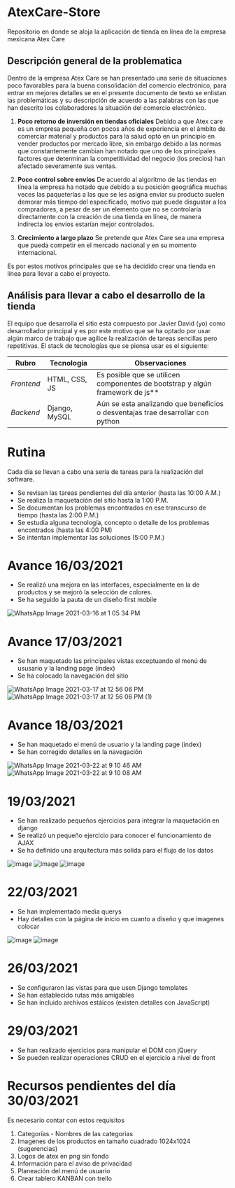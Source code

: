 # AtexCare-Store
Repositorio en donde se aloja la aplicación de tienda en línea de la empresa mexicana Atex Care
## Descripción general de la problematica
Dentro de la empresa Atex Care se han presentado una serie de situaciones poco favorables para la buena consolidación del comercio electrónico, para entrar en mejores detalles se
en el presente documento de texto se enlistan las problemáticas y su descripción de acuerdo a las palabras con las que han descrito los colaboradores la situación del comercio
electrónico.
1. **Poco retorno de inversión en tiendas oficiales**
Debido a que Atex care es un empresa pequeña con pocos años de experiencia en el ámbito de comerciar material y productos para la salud optó en un principio en vender productos
por mercado libre, sin embargo debido a las normas que constantemente cambian han notado que uno de los principales factores que determinan la competitividad del negocio (los precios) han afectado severamente sus ventas.

2. **Poco control sobre envíos**
De acuerdo al algoritmo de las tiendas en línea la empresa ha notado que debido a su posición geográfica muchas veces las paqueterías a las que se les asigna enviar su producto suelen demorar más tiempo del especificado, motivo que puede disgustar a los compradores, a pesar de ser un elemento que no se controlaría directamente con la creación de una tienda en línea, de manera indirecta los envíos estarían mejor controlados.

3. **Crecimiento a largo plazo**
Se pretende que Atex Care sea una empresa que pueda competir en el mercado nacional y en su momento internacional.

Es por estos motivos principales que se ha decidido crear una tienda en línea para llevar a cabo el proyecto.

## Análisis para llevar a cabo el desarrollo de la tienda
El equipo que desarrolla el sitio esta compuesto por Javier David (yo) como desarrollador principal y es por este motivo que se ha optado por usar algún marco de trabajo que agilice la realización de tareas sencillas pero repetitivas. El stack de tecnologías que se piensa usar es el siguiente:

 Rubro | Tecnología | Observaciones
--- | --- | ---
*Frontend* | HTML, CSS, JS | Es posible que se utilicen componentes de bootstrap y algún framework de js**
*Backend* | Django, MySQL | Aún se esta analizando que beneficios o desventajas trae desarrollar con python

# Rutina
Cada día se llevan a cabo una seria de tareas para la realización del software.
+ Se revisan las tareas pendientes del día anterior (hasta las 10:00 A.M.)
+ Se realiza la maquetación del sitio hasta la 1:00 P.M.
+ Se documentan los problemas encontrados en ese transcurso de tiempo (hasta las 2:00 P.M.)
+ Se estudia alguna tecnología, concepto o detalle de los problemas encontrados (hasta las 4:00 PM)
+ Se intentan implementar las soluciones (5:00 P.M.)

# Avance 16/03/2021
+ Se realizó una mejora en las interfaces, especialmente en la de productos y se mejoró la selección de colores.
+ Se ha seguido la pauta de un diseño first mobile

![WhatsApp Image 2021-03-16 at 1 05 34 PM](https://user-images.githubusercontent.com/60485485/111372132-dcd69e80-865f-11eb-8c5f-16cb43caf3f1.jpeg)

# Avance 17/03/2021
+ Se han maquetado las principales vistas exceptuando el menú de ususario y la landing page (index)
+ Se ha colocado la navegación del sitio

![WhatsApp Image 2021-03-17 at 12 56 06 PM](https://user-images.githubusercontent.com/60485485/111522782-3900f780-8720-11eb-90c0-0756d2df7779.jpeg)
![WhatsApp Image 2021-03-17 at 12 56 06 PM (1)](https://user-images.githubusercontent.com/60485485/111522786-3a322480-8720-11eb-987c-d936645e9bc6.jpeg)


# Avance 18/03/2021
+ Se han maquetado el menú de usuario y la landing page (index)
+ Se han corregido detalles en la navegación

![WhatsApp Image 2021-03-22 at 9 10 46 AM](https://user-images.githubusercontent.com/60485485/112012173-974a2380-8aee-11eb-8798-b49fedf3103c.jpeg)
![WhatsApp Image 2021-03-22 at 9 10 08 AM](https://user-images.githubusercontent.com/60485485/112012188-99ac7d80-8aee-11eb-9333-be46240a5e47.jpeg)

# 19/03/2021
+ Se han realizado pequeños ejercicios para integrar la maquetación en django
+ Se realizó un pequeño ejercicio para conocer el funcionamiento de AJAX
+ Se ha definido una arquitectura más solida para el flujo de los datos

![image](https://user-images.githubusercontent.com/60485485/112012855-26573b80-8aef-11eb-8921-ac93fe59d66b.png)
![image](https://user-images.githubusercontent.com/60485485/112013053-5b638e00-8aef-11eb-8aa9-4251f3fbb98b.png)
![image](https://user-images.githubusercontent.com/60485485/112012532-e5f7bd80-8aee-11eb-8183-732413b5b02d.png)

# 22/03/2021
+ Se han implementado media querys
+ Hay detalles con la página de inicio en cuanto a diseño y que imagenes colocar

![image](https://user-images.githubusercontent.com/60485485/112039141-51e71f80-8b09-11eb-8c97-0de1c60eb292.png)
![image](https://user-images.githubusercontent.com/60485485/112039196-69260d00-8b09-11eb-971e-88dfffd8c8d4.png)

# 26/03/2021
+ Se configuraron las vistas para que usen Django templates
+ Se han establecido rutas más amigables
+ Se han incluido archivos estáicos (existen detalles con JavaScript)

# 29/03/2021
+ Se han realizado ejercicios para manipular el DOM con jQuery
+ Se pueden realizar operaciones CRUD en el ejercicio a nivel de front

# Recursos pendientes del día 30/03/2021
Es necesario contar con estos requisitos
1. Categorías - Nombres de las categorias
2. Imagenes de los productos en tamaño cuadrado 1024x1024 (sugerencias)
3. Logos de atex en png sin fondo
4. Información para el aviso de privacidad
5. Planeación del menú de usuario
6. Crear tablero KANBAN con trello
